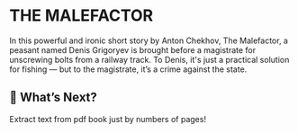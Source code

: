 # THE MALEFACTOR
In this powerful and ironic short story by Anton Chekhov, The Malefactor, a peasant named Denis Grigoryev is brought before a magistrate for unscrewing bolts from a railway track. To Denis, it's just a practical solution for fishing — but to the magistrate, it’s a crime against the state.

## 🧪 What’s Next?  
Extract text from pdf book just by numbers of pages!
